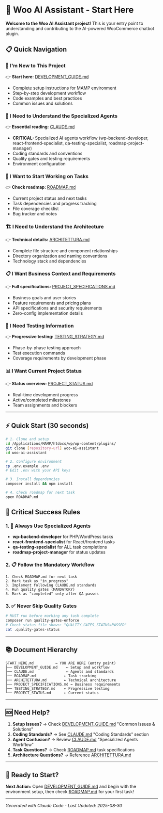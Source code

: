 # 🚀 Woo AI Assistant - Start Here

**Welcome to the Woo AI Assistant project!** This is your entry point to understanding and contributing to the AI-powered WooCommerce chatbot plugin.

## 📋 Quick Navigation

### 🎯 I'm New to This Project
👉 **Start here:** [DEVELOPMENT_GUIDE.md](./DEVELOPMENT_GUIDE.md)
- Complete setup instructions for MAMP environment
- Step-by-step development workflow
- Code examples and best practices
- Common issues and solutions

### 🤖 I Need to Understand the Specialized Agents
👉 **Essential reading:** [CLAUDE.md](./CLAUDE.md)
- **CRITICAL:** Specialized AI agents workflow (wp-backend-developer, react-frontend-specialist, qa-testing-specialist, roadmap-project-manager)
- Coding standards and conventions
- Quality gates and testing requirements
- Environment configuration

### 📅 I Want to Start Working on Tasks
👉 **Check roadmap:** [ROADMAP.md](./ROADMAP.md)
- Current project status and next tasks
- Task dependencies and progress tracking
- File coverage checklist
- Bug tracker and notes

### 🏗️ I Need to Understand the Architecture
👉 **Technical details:** [ARCHITETTURA.md](./ARCHITETTURA.md)
- Complete file structure and component relationships
- Directory organization and naming conventions
- Technology stack and dependencies

### 📋 I Want Business Context and Requirements
👉 **Full specifications:** [PROJECT_SPECIFICATIONS.md](./PROJECT_SPECIFICATIONS.md)
- Business goals and user stories
- Feature requirements and pricing plans
- API specifications and security requirements
- Zero-config implementation details

### 🧪 I Need Testing Information
👉 **Progressive testing:** [TESTING_STRATEGY.md](./TESTING_STRATEGY.md)
- Phase-by-phase testing approach
- Test execution commands
- Coverage requirements by development phase

### 📊 I Want Current Project Status
👉 **Status overview:** [PROJECT_STATUS.md](./PROJECT_STATUS.md)
- Real-time development progress
- Active/completed milestones
- Team assignments and blockers

---

## ⚡ Quick Start (30 seconds)

```bash
# 1. Clone and setup
cd /Applications/MAMP/htdocs/wp/wp-content/plugins/
git clone [repository-url] woo-ai-assistant
cd woo-ai-assistant

# 2. Configure environment
cp .env.example .env
# Edit .env with your API keys

# 3. Install dependencies
composer install && npm install

# 4. Check roadmap for next task
open ROADMAP.md
```

## 🎯 Critical Success Rules

### 1. 🤖 Always Use Specialized Agents
- **wp-backend-developer** for PHP/WordPress tasks
- **react-frontend-specialist** for React/frontend tasks  
- **qa-testing-specialist** for ALL task completions
- **roadmap-project-manager** for status updates

### 2. 📋 Follow the Mandatory Workflow
```
1. Check ROADMAP.md for next task
2. Mark task as "in_progress"
3. Implement following CLAUDE.md standards
4. Run quality gates (MANDATORY)
5. Mark as "completed" only after QA passes
```

### 3. ✅ Never Skip Quality Gates
```bash
# MUST run before marking any task complete
composer run quality-gates-enforce
# Check status file shows: "QUALITY_GATES_STATUS=PASSED"
cat .quality-gates-status
```

---

## 📚 Document Hierarchy

```
START_HERE.md          ← YOU ARE HERE (entry point)
├── DEVELOPMENT_GUIDE.md    ← Setup and workflow
├── CLAUDE.md               ← Agents and standards  
├── ROADMAP.md             ← Task tracking
├── ARCHITETTURA.md        ← Technical architecture
├── PROJECT_SPECIFICATIONS.md ← Business requirements
├── TESTING_STRATEGY.md    ← Progressive testing
└── PROJECT_STATUS.md      ← Current status
```

---

## 🆘 Need Help?

1. **Setup Issues?** → Check [DEVELOPMENT_GUIDE.md](./DEVELOPMENT_GUIDE.md) "Common Issues & Solutions"
2. **Coding Standards?** → See [CLAUDE.md](./CLAUDE.md) "Coding Standards" section
3. **Agent Confusion?** → Review [CLAUDE.md](./CLAUDE.md) "Specialized Agents Workflow"
4. **Task Questions?** → Check [ROADMAP.md](./ROADMAP.md) task specifications
5. **Architecture Questions?** → Reference [ARCHITETTURA.md](./ARCHITETTURA.md)

---

## 🎯 Ready to Start?

**Next Action:** Open [DEVELOPMENT_GUIDE.md](./DEVELOPMENT_GUIDE.md) and begin with the environment setup, then check [ROADMAP.md](./ROADMAP.md) for your first task!

---

*Generated with Claude Code - Last Updated: 2025-08-30*